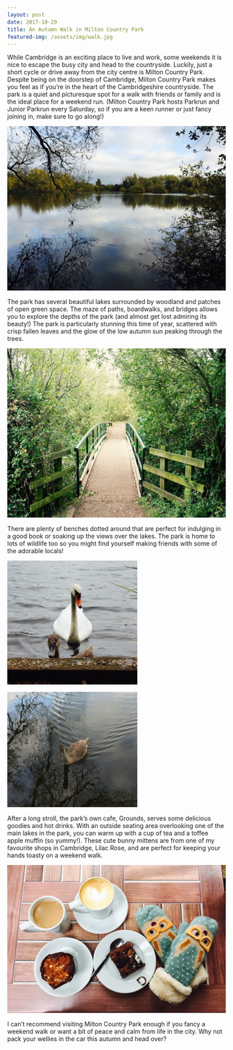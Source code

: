 ```yaml
---
layout: post
date: 2017-10-29
title: An Autumn Walk in Milton Country Park
featured-img: /assets/img/walk.jpg
---
```


While Cambridge is an exciting place to live and work, some weekends it is nice to escape the busy city and head to the countryside. Luckily, just a short cycle or drive away from the city centre is Milton Country Park. Despite being on the doorstep of Cambridge, Milton Country Park makes you feel as if you’re in the heart of the Cambridgeshire countryside. The park is a quiet and picturesque spot for a walk with friends or family and is the ideal place for a weekend run. (Milton Country Park hosts Parkrun and Junior Parkrun every Saturday, so if you are a keen runner or just fancy joining in, make sure to go along!)

![View over the lake at Milton Country Park](/assets/img/milton.jpg)

The park has several beautiful lakes surrounded by woodland and patches of open green space. The maze of paths, boardwalks, and bridges allows you to explore the depths of the park (and almost get lost admiring its beauty!) The park is particularly stunning this time of year, scattered with crisp fallen leaves and the glow of the low autumn sun peaking through the trees.

![Bridge over a lake at Milton Country Park](/assets/img/miltonbridge.jpg)

There are plenty of benches dotted around that are perfect for indulging in a good book or soaking up the views over the lakes. The park is home to lots of wildlife too so you might find yourself making friends with some of the adorable locals!

![Swans on the lake at Milton Country Park](/assets/img/miltonswan.jpg)

![Swan swimming on the lake at Milton Country Park](/assets/img/miltonswan2.jpg)

After a long stroll, the park’s own cafe, Grounds, serves some delicious goodies and hot drinks. With an outside seating area overlooking one of the main lakes in the park, you can warm up with a cup of tea and a toffee apple muffin (so yummy!). These cute bunny mittens are from one of my favourite shops in Cambridge, Lilac Rose, and are perfect for keeping your hands toasty on a weekend walk.

![Tea and toffee apple muffin at Grounds cafe](/assets/img/miltontea.jpg)

I can’t recommend visiting Milton Country Park enough if you fancy a weekend walk or want a bit of peace and calm from life in the city. Why not pack your wellies in the car this autumn and head over?
